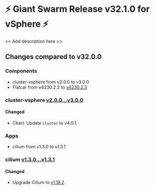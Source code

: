 # :zap: Giant Swarm Release v32.1.0 for vSphere :zap:

<< Add description here >>

## Changes compared to v32.0.0

### Components

- cluster-vsphere from v2.0.0 to v3.0.0
- Flatcar from v4230.2.2 to [v4230.2.3](https://www.flatcar-linux.org/releases/#release-4230.2.3)

### cluster-vsphere [v2.0.0...v3.0.0](https://github.com/giantswarm/cluster-vsphere/compare/v2.0.0...v3.0.0)

#### Changed

- Chart: Update `cluster` to v4.0.1.

### Apps

- cilium from v1.3.0 to v1.3.1

### cilium [v1.3.0...v1.3.1](https://github.com/giantswarm/cilium-app/compare/v1.3.0...v1.3.1)

#### Changed

- Upgrade Cilium to [v1.18.2](https://github.com/cilium/cilium/releases/tag/v1.18.2).
